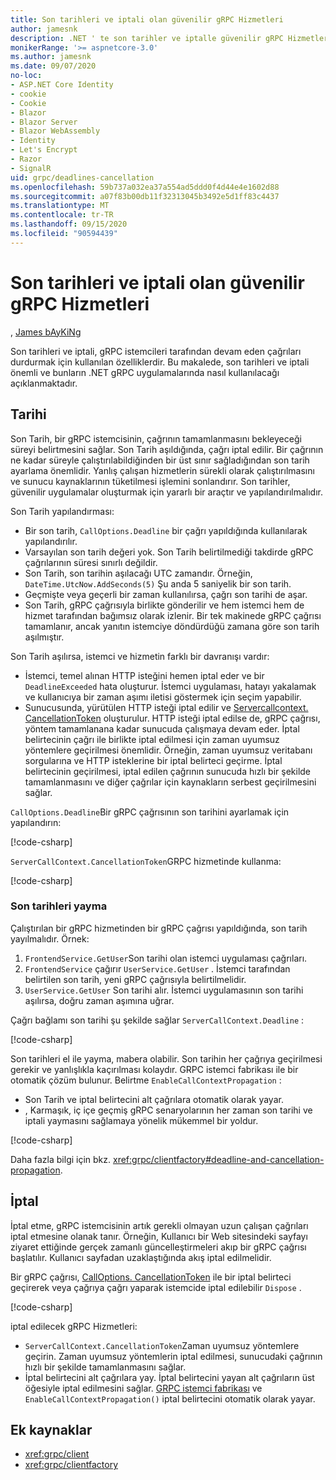 ```yaml
---
title: Son tarihleri ve iptali olan güvenilir gRPC Hizmetleri
author: jamesnk
description: .NET ' te son tarihler ve iptalle güvenilir gRPC Hizmetleri oluşturmayı öğrenin.
monikerRange: '>= aspnetcore-3.0'
ms.author: jamesnk
ms.date: 09/07/2020
no-loc:
- ASP.NET Core Identity
- cookie
- Cookie
- Blazor
- Blazor Server
- Blazor WebAssembly
- Identity
- Let's Encrypt
- Razor
- SignalR
uid: grpc/deadlines-cancellation
ms.openlocfilehash: 59b737a032ea37a554ad5ddd0f4d44e4e1602d88
ms.sourcegitcommit: a07f83b00db11f32313045b3492e5d1ff83c4437
ms.translationtype: MT
ms.contentlocale: tr-TR
ms.lasthandoff: 09/15/2020
ms.locfileid: "90594439"
---
```

# <a name="reliable-grpc-services-with-deadlines-and-cancellation"></a>Son tarihleri ve iptali olan güvenilir gRPC Hizmetleri

, [James bAyKiNg](https://twitter.com/jamesnk)

Son tarihleri ve iptali, gRPC istemcileri tarafından devam eden çağrıları durdurmak için kullanılan özelliklerdir. Bu makalede, son tarihleri ve iptali önemli ve bunların .NET gRPC uygulamalarında nasıl kullanılacağı açıklanmaktadır.

## <a name="deadlines"></a>Tarihi

Son Tarih, bir gRPC istemcisinin, çağrının tamamlanmasını bekleyeceği süreyi belirtmesini sağlar. Son Tarih aşıldığında, çağrı iptal edilir. Bir çağrının ne kadar süreyle çalıştırılabildiğinden bir üst sınır sağladığından son tarih ayarlama önemlidir. Yanlış çalışan hizmetlerin sürekli olarak çalıştırılmasını ve sunucu kaynaklarının tüketilmesi işlemini sonlandırır. Son tarihler, güvenilir uygulamalar oluşturmak için yararlı bir araçtır ve yapılandırılmalıdır.

Son Tarih yapılandırması:

* Bir son tarih, `CallOptions.Deadline` bir çağrı yapıldığında kullanılarak yapılandırılır.
* Varsayılan son tarih değeri yok. Son Tarih belirtilmediği takdirde gRPC çağrılarının süresi sınırlı değildir.
* Son Tarih, son tarihin aşılacağı UTC zamandır. Örneğin, `DateTime.UtcNow.AddSeconds(5)` Şu anda 5 saniyelik bir son tarih.
* Geçmişte veya geçerli bir zaman kullanılırsa, çağrı son tarihi de aşar.
* Son Tarih, gRPC çağrısıyla birlikte gönderilir ve hem istemci hem de hizmet tarafından bağımsız olarak izlenir. Bir tek makinede gRPC çağrısı tamamlanır, ancak yanıtın istemciye döndürdüğü zamana göre son tarih aşılmıştır.

Son Tarih aşılırsa, istemci ve hizmetin farklı bir davranışı vardır:

* İstemci, temel alınan HTTP isteğini hemen iptal eder ve bir `DeadlineExceeded` hata oluşturur. İstemci uygulaması, hatayı yakalamak ve kullanıcıya bir zaman aşımı iletisi göstermek için seçim yapabilir.
* Sunucusunda, yürütülen HTTP isteği iptal edilir ve [Servercallcontext. CancellationToken](xref:System.Threading.CancellationToken) oluşturulur. HTTP isteği iptal edilse de, gRPC çağrısı, yöntem tamamlanana kadar sunucuda çalışmaya devam eder. İptal belirtecinin çağrı ile birlikte iptal edilmesi için zaman uyumsuz yöntemlere geçirilmesi önemlidir. Örneğin, zaman uyumsuz veritabanı sorgularına ve HTTP isteklerine bir iptal belirteci geçirme. İptal belirtecinin geçirilmesi, iptal edilen çağrının sunucuda hızlı bir şekilde tamamlanmasını ve diğer çağrılar için kaynakların serbest geçirilmesini sağlar.

`CallOptions.Deadline`Bir gRPC çağrısının son tarihini ayarlamak için yapılandırın:

[!code-csharp[](~/grpc/deadlines-cancellation/deadline-client.cs?highlight=7,12)]

`ServerCallContext.CancellationToken`GRPC hizmetinde kullanma:

[!code-csharp[](~/grpc/deadlines-cancellation/deadline-server.cs?highlight=5)]

### <a name="propagating-deadlines"></a>Son tarihleri yayma

Çalıştırılan bir gRPC hizmetinden bir gRPC çağrısı yapıldığında, son tarih yayılmalıdır. Örnek:

1. `FrontendService.GetUser`Son tarihi olan istemci uygulaması çağrıları.
2. `FrontendService` çağırır `UserService.GetUser` . İstemci tarafından belirtilen son tarih, yeni gRPC çağrısıyla belirtilmelidir.
3. `UserService.GetUser` Son tarihi alır. İstemci uygulamasının son tarihi aşılırsa, doğru zaman aşımına uğrar.

Çağrı bağlamı son tarihi şu şekilde sağlar `ServerCallContext.Deadline` :

[!code-csharp[](~/grpc/deadlines-cancellation/deadline-propagate.cs?highlight=7)]

Son tarihleri el ile yayma, mabera olabilir. Son tarihin her çağrıya geçirilmesi gerekir ve yanlışlıkla kaçırılması kolaydır. GRPC istemci fabrikası ile bir otomatik çözüm bulunur. Belirtme `EnableCallContextPropagation` :

* Son Tarih ve iptal belirtecini alt çağrılara otomatik olarak yayar.
* , Karmaşık, iç içe geçmiş gRPC senaryolarının her zaman son tarihi ve iptali yaymasını sağlamaya yönelik mükemmel bir yoldur.

[!code-csharp[](~/grpc/deadlines-cancellation/clientfactory-propagate.cs?highlight=6)]

Daha fazla bilgi için bkz. <xref:grpc/clientfactory#deadline-and-cancellation-propagation>.

## <a name="cancellation"></a>İptal

İptal etme, gRPC istemcisinin artık gerekli olmayan uzun çalışan çağrıları iptal etmesine olanak tanır. Örneğin, Kullanıcı bir Web sitesindeki sayfayı ziyaret ettiğinde gerçek zamanlı güncelleştirmeleri akıp bir gRPC çağrısı başlatılır. Kullanıcı sayfadan uzaklaştığında akış iptal edilmelidir.

Bir gRPC çağrısı, [CallOptions. CancellationToken](xref:System.Threading.CancellationToken) ile bir iptal belirteci geçirerek veya çağrıya çağrı yaparak istemcide iptal edilebilir `Dispose` .

[!code-csharp[](~/grpc/deadlines-cancellation/cancellation-client.cs?highlight=19)]

iptal edilecek gRPC Hizmetleri:
* `ServerCallContext.CancellationToken`Zaman uyumsuz yöntemlere geçirin. Zaman uyumsuz yöntemlerin iptal edilmesi, sunucudaki çağrının hızlı bir şekilde tamamlanmasını sağlar.
* İptal belirtecini alt çağrılara yay. İptal belirtecini yayan alt çağrıların üst öğesiyle iptal edilmesini sağlar. [GRPC istemci fabrikası](xref:grpc/clientfactory) ve `EnableCallContextPropagation()` iptal belirtecini otomatik olarak yayar.

## <a name="additional-resources"></a>Ek kaynaklar

* <xref:grpc/client>
* <xref:grpc/clientfactory>
